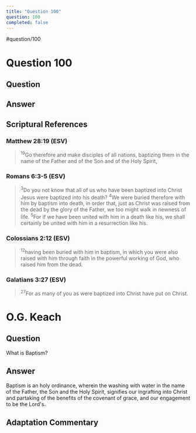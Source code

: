 ```yaml
---
title: "Question 100"
question: 100
completed: false
---
```

#question/100
# Question 100

## Question


## Answer


## Scriptural References
### Matthew 28:19 (ESV)
> <sup>19</sup>Go therefore and make disciples of all nations, baptizing them in the name of the Father and of the Son and of the Holy Spirit,

### Romans 6:3-5 (ESV)
> <sup>3</sup>Do you not know that all of us who have been baptized into Christ Jesus were baptized into his death?
> <sup>4</sup>We were buried therefore with him by baptism into death, in order that, just as Christ was raised from the dead by the glory of the Father, we too might walk in newness of life.
> <sup>5</sup>For if we have been united with him in a death like his, we shall certainly be united with him in a resurrection like his.

### Colossians 2:12 (ESV)
> <sup>12</sup>having been buried with him in baptism, in which you were also raised with him through faith in the powerful working of God, who raised him from the dead.

### Galatians 3:27 (ESV)
> <sup>27</sup>For as many of you as were baptized into Christ have put on Christ.

# O.G. Keach
## Question
What is Baptism?

## Answer
Baptism is an holy ordinance, wherein the washing with water in the name of the Father, the Son and the Holy Spirit, signifies our ingrafting into Christ and partaking of the benefits of the covenant of grace, and our engagement to be the Lord's.

## Adaptation Commentary
